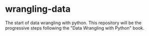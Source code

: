 # wrangling-data
The start of data wrangling with python. This repository will be the progressive steps following the "Data Wrangling with Python"  book.
